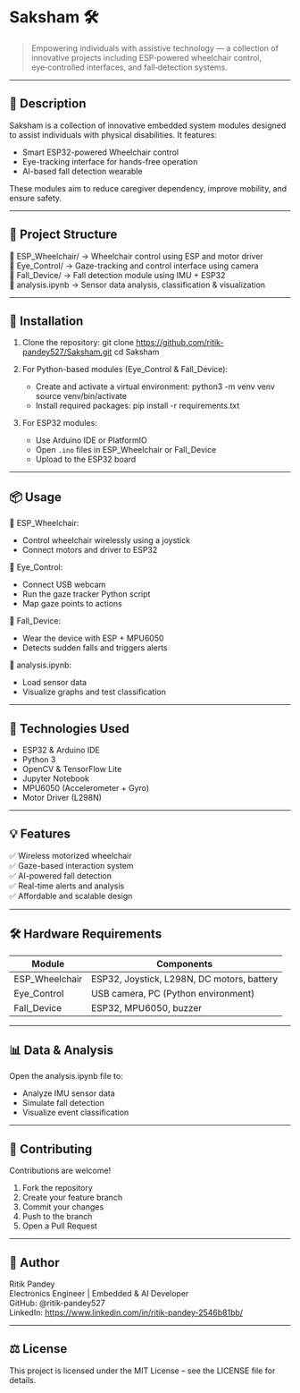 # Saksham 🛠️

> Empowering individuals with assistive technology — a collection of innovative projects including ESP‑powered wheelchair control, eye‑controlled interfaces, and fall‑detection systems.

---

## 📖 Description

Saksham is a collection of innovative embedded system modules designed to assist individuals with physical disabilities. It features:
- Smart ESP32-powered Wheelchair control
- Eye-tracking interface for hands-free operation
- AI-based fall detection wearable

These modules aim to reduce caregiver dependency, improve mobility, and ensure safety.

---

## 🧱 Project Structure

📁 ESP_Wheelchair/   → Wheelchair control using ESP and motor driver  
📁 Eye_Control/      → Gaze-tracking and control interface using camera  
📁 Fall_Device/      → Fall detection module using IMU + ESP32  
📄 analysis.ipynb    → Sensor data analysis, classification & visualization

---

## 🚀 Installation

1. Clone the repository:
   git clone https://github.com/ritik-pandey527/Saksham.git
   cd Saksham

2. For Python-based modules (Eye_Control & Fall_Device):
   - Create and activate a virtual environment:
     python3 -m venv venv
     source venv/bin/activate
   - Install required packages:
     pip install -r requirements.txt

3. For ESP32 modules:
   - Use Arduino IDE or PlatformIO
   - Open `.ino` files in ESP_Wheelchair or Fall_Device
   - Upload to the ESP32 board

---

## 📦 Usage

📌 ESP_Wheelchair:
   - Control wheelchair wirelessly using a joystick
   - Connect motors and driver to ESP32

📌 Eye_Control:
   - Connect USB webcam
   - Run the gaze tracker Python script
   - Map gaze points to actions

📌 Fall_Device:
   - Wear the device with ESP + MPU6050
   - Detects sudden falls and triggers alerts

📌 analysis.ipynb:
   - Load sensor data
   - Visualize graphs and test classification

---

## 🧰 Technologies Used

- ESP32 & Arduino IDE
- Python 3
- OpenCV & TensorFlow Lite
- Jupyter Notebook
- MPU6050 (Accelerometer + Gyro)
- Motor Driver (L298N)

---

## 💡 Features

✅ Wireless motorized wheelchair  
✅ Gaze-based interaction system  
✅ AI-powered fall detection  
✅ Real-time alerts and analysis  
✅ Affordable and scalable design 

---

## 🛠 Hardware Requirements

| Module          | Components                                 |
| --------------- | ------------------------------------------ |
| ESP\_Wheelchair | ESP32, Joystick, L298N, DC motors, battery |
| Eye\_Control    | USB camera, PC (Python environment)        |
| Fall\_Device    | ESP32, MPU6050, buzzer                     |

---

## 📊 Data & Analysis

Open the analysis.ipynb file to:
- Analyze IMU sensor data
- Simulate fall detection
- Visualize event classification

---

## 🤝 Contributing

Contributions are welcome!

1. Fork the repository  
2. Create your feature branch  
3. Commit your changes  
4. Push to the branch  
5. Open a Pull Request

---

## 👤 Author

Ritik Pandey  
Electronics Engineer | Embedded & AI Developer  
GitHub: @ritik-pandey527  
LinkedIn: https://www.linkedin.com/in/ritik-pandey-2546b81bb/

---

## ⚖️ License

This project is licensed under the MIT License – see the LICENSE file for details.
